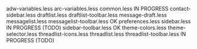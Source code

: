 adw-variables.less
arc-variables.less
common.less						IN PROGRESS
contact-sidebar.less
draftlist.less
draftlist-toolbar.less
message-draft.less
messagelist.less
messagelist-toolbar.less		OK
preferences.less
sidebar.less					IN PROGRESS (TODO)
sidebar-toolbar.less			OK
theme-colors.less
theme-selector.less
threadlist-icons.less
threadlist.less
threadlist-toolbar.less			IN PROGRESS (TODO)
